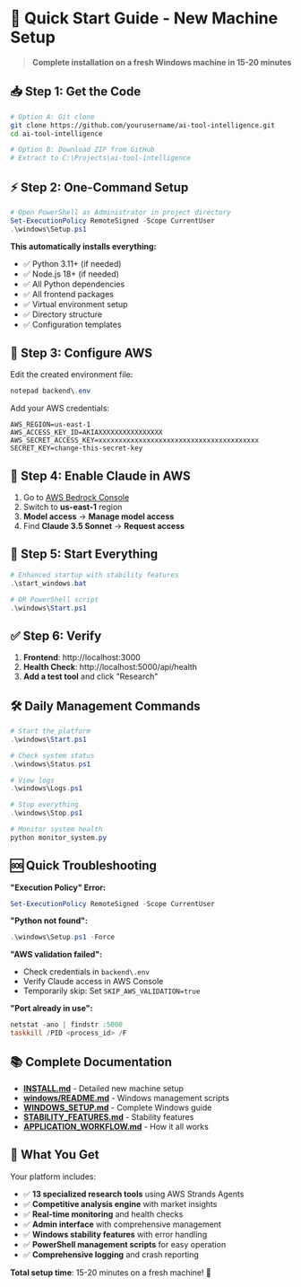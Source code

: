 # 🚀 Quick Start Guide - New Machine Setup

> **Complete installation on a fresh Windows machine in 15-20 minutes**

## 📥 Step 1: Get the Code

```bash
# Option A: Git clone
git clone https://github.com/yourusername/ai-tool-intelligence.git
cd ai-tool-intelligence

# Option B: Download ZIP from GitHub
# Extract to C:\Projects\ai-tool-intelligence
```

## ⚡ Step 2: One-Command Setup

```powershell
# Open PowerShell as Administrator in project directory
Set-ExecutionPolicy RemoteSigned -Scope CurrentUser
.\windows\Setup.ps1
```

**This automatically installs everything:**
- ✅ Python 3.11+ (if needed)
- ✅ Node.js 18+ (if needed)  
- ✅ All Python dependencies
- ✅ All frontend packages
- ✅ Virtual environment setup
- ✅ Directory structure
- ✅ Configuration templates

## 🔑 Step 3: Configure AWS

Edit the created environment file:
```powershell
notepad backend\.env
```

Add your AWS credentials:
```env
AWS_REGION=us-east-1
AWS_ACCESS_KEY_ID=AKIAXXXXXXXXXXXXXXXX
AWS_SECRET_ACCESS_KEY=xxxxxxxxxxxxxxxxxxxxxxxxxxxxxxxxxxxxxxxx
SECRET_KEY=change-this-secret-key
```

## 🤖 Step 4: Enable Claude in AWS

1. Go to [AWS Bedrock Console](https://console.aws.amazon.com/bedrock/)
2. Switch to **us-east-1** region
3. **Model access** → **Manage model access**
4. Find **Claude 3.5 Sonnet** → **Request access**

## 🚀 Step 5: Start Everything

```powershell
# Enhanced startup with stability features
.\start_windows.bat

# OR PowerShell script
.\windows\Start.ps1
```

## ✅ Step 6: Verify

1. **Frontend**: http://localhost:3000
2. **Health Check**: http://localhost:5000/api/health  
3. **Add a test tool** and click "Research"

## 🛠️ Daily Management Commands

```powershell
# Start the platform
.\windows\Start.ps1

# Check system status  
.\windows\Status.ps1

# View logs
.\windows\Logs.ps1

# Stop everything
.\windows\Stop.ps1

# Monitor system health
python monitor_system.py
```

## 🆘 Quick Troubleshooting

**"Execution Policy" Error:**
```powershell
Set-ExecutionPolicy RemoteSigned -Scope CurrentUser
```

**"Python not found":**
```powershell
.\windows\Setup.ps1 -Force
```

**"AWS validation failed":**
- Check credentials in `backend\.env`
- Verify Claude access in AWS Console
- Temporarily skip: Set `SKIP_AWS_VALIDATION=true`

**"Port already in use":**
```powershell
netstat -ano | findstr :5000
taskkill /PID <process_id> /F
```

## 📚 Complete Documentation

- **[INSTALL.md](INSTALL.md)** - Detailed new machine setup
- **[windows/README.md](windows/README.md)** - Windows management scripts  
- **[WINDOWS_SETUP.md](WINDOWS_SETUP.md)** - Complete Windows guide
- **[STABILITY_FEATURES.md](STABILITY_FEATURES.md)** - Stability features
- **[APPLICATION_WORKFLOW.md](APPLICATION_WORKFLOW.md)** - How it all works

## 🎯 What You Get

Your platform includes:
- ✅ **13 specialized research tools** using AWS Strands Agents
- ✅ **Competitive analysis engine** with market insights
- ✅ **Real-time monitoring** and health checks
- ✅ **Admin interface** with comprehensive management
- ✅ **Windows stability features** with error handling
- ✅ **PowerShell management scripts** for easy operation
- ✅ **Comprehensive logging** and crash reporting

**Total setup time**: 15-20 minutes on a fresh machine! 🎉